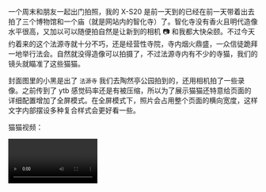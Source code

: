 一个周末和朋友一起出门拍照，我的 X-S20 是前一天到的已经在前一天带着出去拍了三个博物馆和一个庙（就是网站内的智化寺）了。智化寺没有香火且明代造像水平很高，又加以可以随便拍自然是让新到的相机 📷 和我都大快朵颐。不过今天约着来的这个法源寺就十分不巧，还是经营性寺院，寺内烟火鼎盛，一众信徒跪拜一地举行法会。自然就没得造像可以拍摄了，不过法源寺内有不少的寺猫，我们的镜头就瞄准了这些猫猫。

封面图里的小黑是出了 `法源寺` 我们去陶然亭公园拍到的，还用相机拍了一些录像。之前传到了 ytb 感觉码率还是有被压缩，所以为了展示猫猫还特意给页面的详细配置增加了全屏模式。在全屏模式下，照片会占用整个页面的横向宽度，这样文字内部摆设多种复合样式会更好看一些。

猫猫视频：

<video controls src="https://github.com/lfkdsk/_video_/raw/main/DSCF0392.MOV" style="zoom:60%; max-width: 80%;"/>
<video controls src="https://github.com/lfkdsk/_video_/raw/main/DSCF0437.MOV" style="zoom:60%; max-width: 80%;"/>
<video controls src="https://github.com/lfkdsk/_video_/raw/main/DSCF0438.MOV" style="zoom:60%; max-width: 80%;"/>
<video controls src="https://github.com/lfkdsk/_video_/raw/main/DSCF0468.MOV" style="zoom:60%; max-width: 80%;"/>
